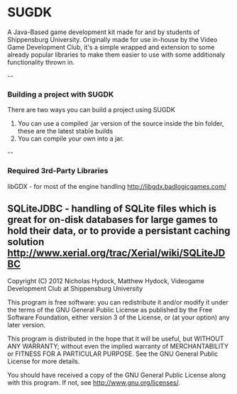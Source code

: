 # SUGDK

A Java-Based game development kit made for and by students of Shippensburg University.
Originally made for use in-house by the Video Game Development Club, it's a simple wrapped and extension to some already popular libraries to make them easier to use with some additionaly functionality thrown in.

--
### Building a project with SUGDK

There are two ways you can build a project using SUGDK
  1. You can use a compiled .jar version of the source inside the bin folder, these are the latest stable builds
  2. You can compile your own into a jar.

--
### Required 3rd-Party Libraries

libGDX - for most of the engine handling
http://libgdx.badlogicgames.com/

SQLiteJDBC - handling of SQLite files which is great for on-disk databases for large games to hold their data, or to provide a persistant caching solution
http://www.xerial.org/trac/Xerial/wiki/SQLiteJDBC
--

Copyright (C) 2012 Nicholas Hydock, Matthew Hydock, Videogame Development Club at Shippensburg University

This program is free software: you can redistribute it and/or modify it under the terms of the GNU General Public License as published by the Free Software Foundation, either version 3 of the License, or (at your option) any later version.

This program is distributed in the hope that it will be useful, but WITHOUT ANY WARRANTY; without even the implied warranty of MERCHANTABILITY or FITNESS FOR A PARTICULAR PURPOSE. See the GNU General Public License for more details.

You should have received a copy of the GNU General Public License along with this program. If not, see http://www.gnu.org/licenses/.
